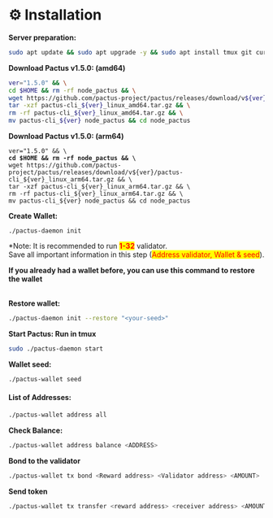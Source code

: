 # ⚙️ Installation

**Server preparation:**

```bash
sudo apt update && sudo apt upgrade -y && sudo apt install tmux git curl -y && sudo apt install make clang pkg-config libssl-dev build-essential -y 
```

**Download Pactus v1.5.0: (amd64)**

```bash
ver="1.5.0" && \
cd $HOME && rm -rf node_pactus && \
wget https://github.com/pactus-project/pactus/releases/download/v${ver}/pactus-cli_${ver}_linux_amd64.tar.gz && \
tar -xzf pactus-cli_${ver}_linux_amd64.tar.gz && \
rm -rf pactus-cli_${ver}_linux_amd64.tar.gz && \
mv pactus-cli_${ver} node_pactus && cd node_pactus
```

**Download Pactus v1.5.0: (arm64)**

<pre class="language-bash"><code class="lang-bash">ver="1.5.0" &#x26;&#x26; \
<strong>cd $HOME &#x26;&#x26; rm -rf node_pactus &#x26;&#x26; \
</strong>wget https://github.com/pactus-project/pactus/releases/download/v${ver}/pactus-cli_${ver}_linux_arm64.tar.gz &#x26;&#x26; \
tar -xzf pactus-cli_${ver}_linux_arm64.tar.gz &#x26;&#x26; \
rm -rf pactus-cli_${ver}_linux_arm64.tar.gz &#x26;&#x26; \
mv pactus-cli_${ver} node_pactus &#x26;&#x26; cd node_pactus
</code></pre>

**Create Wallet:**&#x20;

```
./pactus-daemon init
```

\*Note: It is recommended to run <mark style="color:red;">**1-32**</mark> validator.\
Save all important information in this step (<mark style="color:red;">Address validator, Wallet & seed</mark>).

**If you already had a wallet before, you can use this command to restore the wallet**

\
**Restore wallet:**

```bash
./pactus-daemon init --restore "<your-seed>"
```

**Start Pactus: Run in tmux**

```bash
sudo ./pactus-daemon start
```

**Wallet seed:**

```bash
./pactus-wallet seed
```

#### List of Addresses: <a href="#list-of-addresses" id="list-of-addresses"></a>

```bash
./pactus-wallet address all
```

**Check Balance:**

```bash
./pactus-wallet address balance <ADDRESS>
```

**Bond to the validator**

```bash
./pactus-wallet tx bond <Reward address> <Validator address> <AMOUNT>
```

**Send token**

```bash
./pactus-wallet tx transfer <reward address> <receiver address> <AMOUNT>
```
